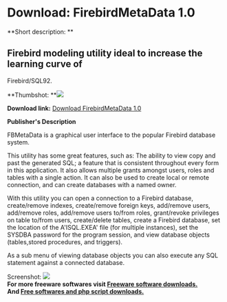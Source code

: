 # Download: FirebirdMetaData 1.0

**Short description: **

## Firebird modeling utility ideal to increase the learning curve of
Firebird/SQL92.

  
**Thumbshot: **![](http://www.freewarefiles.com/screenshot/fbmetadata_md.jpg)   
  
**Download link:** [Download FirebirdMetaData 1.0](http://freesoftwares.boysofts.com/FirebirdMetaData_program_65368.html)  
  

**Publisher's Description**  
  

FBMetaData is a graphical user interface to the popular Firebird database
system.

This utility has some great features, such as: The ability to view copy and
past the generated SQL; a feature that is consistent throughout every form in
this application. It also allows multiple grants amongst users, roles and
tables with a single action. It can also be used to create local or remote
connection, and can create databases with a named owner.

With this utility you can open a connection to a Firebird database,
create/remove indexes, create/remove foreign keys, add/remove users,
add/remove roles, add/remove users to/from roles, grant/revoke privileges on
table to/from users, create/delete tables, create a Firebird database, set the
location of the A'ISQL.EXEA' file (for multiple instances), set the SYSDBA
password for the program session, and view database objects (tables,stored
procedures, and triggers).

As a sub menu of viewing database objects you can also execute any SQL
statement against a connected database.

  
  
Screenshot: ![](http://www.freewarefiles.com/screenshot/fbmetadata.jpg)  
**For more freeware softwares visit [Freeware software downloads.](http://freesoftwares.boysofts.com/)**   
**And [Free softwares and php script downloads.](http://www.boysofts.com/)**

